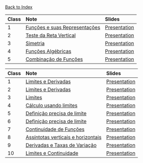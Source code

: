 [Back to Index](https://marcielbp.github.io/Calculus/) 

| Class | Note |Slides|
| :---- | :---- | :----|
| 1 | [Funções e suas Representações](https://marcielbp.github.io/Calculus/funcoes/07-08-19-funcoes-e-suas-representacoes) | [Presentation](http://deckdown.org/deck?src=https://raw.githubusercontent.com/marcielbp/Calculus/master/funcoes/07-08-19-funcoes-e-suas-representacoes_PRES.md) |
| 2 | [Teste da Reta Vertical](https://marcielbp.github.io/Calculus/funcoes/12-08-19-teste-da-reta-vertical) | [Presentation](https://marcielbp.github.io/Calculus/funcoes/07-08-19-funcoes-e-suas-representacoes_PRES) |
| 3 | [Simetria](https://marcielbp.github.io/Calculus/funcoes/13-8-19-simetria) | [Presentation](https://marcielbp.github.io/Calculus/funcoes/07-08-19-funcoes-e-suas-representacoes_PRES) |
| 4 | [Funções Algébricas](https://marcielbp.github.io/Calculus/funcoes/14-08-08-funcoes-algebricas) | [Presentation](https://marcielbp.github.io/Calculus/funcoes/07-08-19-funcoes-e-suas-representacoes_PRES) |
| 5 | [Combinação de Funções](https://marcielbp.github.io/Calculus/funcoes/20-08-19-combinacao-de-funcoes) | [Presentation](https://marcielbp.github.io/Calculus/funcoes/07-08-19-funcoes-e-suas-representacoes_PRES) |

| Class | Note | Slides|
| :---- | :---- | :----|
| 1 | [Limites e Derivadas](https://marcielbp.github.io/Calculus/limites/02-09-19-limites-e-derrivadas) | [Presentation](https://marcielbp.github.io/Calculus/funcoes/07-08-19-funcoes-e-suas-representacoes_PRES) |
| 2 | [Limites e Derivadas](https://marcielbp.github.io/Calculus/limites/03-09-19-limites-e-derrivadas) | [Presentation](https://marcielbp.github.io/Calculus/funcoes/07-08-19-funcoes-e-suas-representacoes_PRES) |
| 3 | [Limites](https://marcielbp.github.io/Calculus/limites/09-09-19-limites) | [Presentation](https://marcielbp.github.io/Calculus/funcoes/07-08-19-funcoes-e-suas-representacoes_PRES) |
| 4 | [Cálculo usando limites](https://marcielbp.github.io/Calculus/limites/10-09-19-calculos-usando-propriedades-dos-limites) | [Presentation](https://marcielbp.github.io/Calculus/funcoes/07-08-19-funcoes-e-suas-representacoes_PRES) |
| 5 | [Definição precisa de limite](https://marcielbp.github.io/Calculus/limites/16-09-19-definicao-precisa-de-limite) | [Presentation](https://marcielbp.github.io/Calculus/funcoes/07-08-19-funcoes-e-suas-representacoes_PRES) |
| 6 | [Definição precisa de limite](https://marcielbp.github.io/Calculus/limites/17-09-19-definicao-precisa-de-limite) | [Presentation](https://marcielbp.github.io/Calculus/funcoes/07-08-19-funcoes-e-suas-representacoes_PRES) |
| 7 | [Continuidade de Funções](https://marcielbp.github.io/Calculus/limites/18-09-19-continuidade-de-funcoes) | [Presentation](https://marcielbp.github.io/Calculus/funcoes/07-08-19-funcoes-e-suas-representacoes_PRES) |
| 8 | [Assíntotas verticais e horizontais](https://marcielbp.github.io/Calculus/limites/23-09-19-assintotas-verticais-e-horizontais) | [Presentation](https://marcielbp.github.io/Calculus/funcoes/07-08-19-funcoes-e-suas-representacoes_PRES) |
| 9 | [Derivadas e Taxas de Variação](https://marcielbp.github.io/Calculus/limites/24-09-19-derivadas-e-taxa-de-variacao) | [Presentation](https://marcielbp.github.io/Calculus/funcoes/07-08-19-funcoes-e-suas-representacoes_PRES) |
| 10 | [Limites e Continuidade](https://marcielbp.github.io/Calculus/limites/25-09-19-limites-e-continuidade) |[Presentation](https://marcielbp.github.io/Calculus/funcoes/07-08-19-funcoes-e-suas-representacoes_PRES) |
